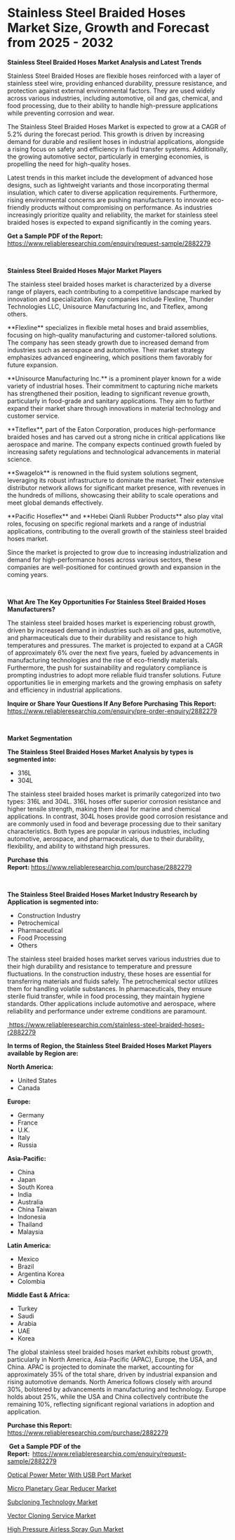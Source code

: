 <p><h1>Stainless Steel Braided Hoses Market Size, Growth and Forecast from 2025 - 2032</h1></p><p><strong>Stainless Steel Braided Hoses Market Analysis and Latest Trends</strong></p>
<p><p>Stainless Steel Braided Hoses are flexible hoses reinforced with a layer of stainless steel wire, providing enhanced durability, pressure resistance, and protection against external environmental factors. They are used widely across various industries, including automotive, oil and gas, chemical, and food processing, due to their ability to handle high-pressure applications while preventing corrosion and wear.</p><p>The Stainless Steel Braided Hoses Market is expected to grow at a CAGR of 5.2% during the forecast period. This growth is driven by increasing demand for durable and resilient hoses in industrial applications, alongside a rising focus on safety and efficiency in fluid transfer systems. Additionally, the growing automotive sector, particularly in emerging economies, is propelling the need for high-quality hoses.</p><p>Latest trends in this market include the development of advanced hose designs, such as lightweight variants and those incorporating thermal insulation, which cater to diverse application requirements. Furthermore, rising environmental concerns are pushing manufacturers to innovate eco-friendly products without compromising on performance. As industries increasingly prioritize quality and reliability, the market for stainless steel braided hoses is expected to expand significantly in the coming years.</p></p>
<p><strong>Get a Sample PDF of the Report:&nbsp;</strong> <a href="https://www.reliableresearchiq.com/enquiry/request-sample/2882279?utm_campaign=123&utm_medium=2&utm_source=Github&utm_content=ia&utm_term=13032025&utm_id=stainless-steel-braided-hoses">https://www.reliableresearchiq.com/enquiry/request-sample/2882279</a></p>
<p>&nbsp;</p>
<p><strong>Stainless Steel Braided Hoses Major Market Players</strong></p>
<p><p>The stainless steel braided hoses market is characterized by a diverse range of players, each contributing to a competitive landscape marked by innovation and specialization. Key companies include Flexline, Thunder Technologies LLC, Unisource Manufacturing Inc, and Titeflex, among others.</p><p>**Flexline** specializes in flexible metal hoses and braid assemblies, focusing on high-quality manufacturing and customer-tailored solutions. The company has seen steady growth due to increased demand from industries such as aerospace and automotive. Their market strategy emphasizes advanced engineering, which positions them favorably for future expansion.</p><p>**Unisource Manufacturing Inc.** is a prominent player known for a wide variety of industrial hoses. Their commitment to capturing niche markets has strengthened their position, leading to significant revenue growth, particularly in food-grade and sanitary applications. They aim to further expand their market share through innovations in material technology and customer service.</p><p>**Titeflex**, part of the Eaton Corporation, produces high-performance braided hoses and has carved out a strong niche in critical applications like aerospace and marine. The company expects continued growth fueled by increasing safety regulations and technological advancements in material science.</p><p>**Swagelok** is renowned in the fluid system solutions segment, leveraging its robust infrastructure to dominate the market. Their extensive distributor network allows for significant market presence, with revenues in the hundreds of millions, showcasing their ability to scale operations and meet global demands effectively.</p><p>**Pacific Hoseflex** and **Hebei Qianli Rubber Products** also play vital roles, focusing on specific regional markets and a range of industrial applications, contributing to the overall growth of the stainless steel braided hoses market.</p><p>Since the market is projected to grow due to increasing industrialization and demand for high-performance hoses across various sectors, these companies are well-positioned for continued growth and expansion in the coming years.</p></p>
<p>&nbsp;</p>
<p><strong>What Are The Key Opportunities For Stainless Steel Braided Hoses Manufacturers?</strong></p>
<p><p>The stainless steel braided hoses market is experiencing robust growth, driven by increased demand in industries such as oil and gas, automotive, and pharmaceuticals due to their durability and resistance to high temperatures and pressures. The market is projected to expand at a CAGR of approximately 6% over the next five years, fueled by advancements in manufacturing technologies and the rise of eco-friendly materials. Furthermore, the push for sustainability and regulatory compliance is prompting industries to adopt more reliable fluid transfer solutions. Future opportunities lie in emerging markets and the growing emphasis on safety and efficiency in industrial applications.</p></p>
<p><strong>Inquire or Share Your Questions If Any Before Purchasing This Report:</strong> <a href="https://www.reliableresearchiq.com/enquiry/pre-order-enquiry/2882279?utm_campaign=123&utm_medium=2&utm_source=Github&utm_content=ia&utm_term=13032025&utm_id=stainless-steel-braided-hoses">https://www.reliableresearchiq.com/enquiry/pre-order-enquiry/2882279</a></p>
<p>&nbsp;</p>
<p><strong>Market Segmentation</strong></p>
<p><strong>The Stainless Steel Braided Hoses Market Analysis by types is segmented into:</strong></p>
<p><ul><li>316L</li><li>304L</li></ul></p>
<p><p>The stainless steel braided hoses market is primarily categorized into two types: 316L and 304L. 316L hoses offer superior corrosion resistance and higher tensile strength, making them ideal for marine and chemical applications. In contrast, 304L hoses provide good corrosion resistance and are commonly used in food and beverage processing due to their sanitary characteristics. Both types are popular in various industries, including automotive, aerospace, and pharmaceuticals, due to their durability, flexibility, and ability to withstand high pressures.</p></p>
<p><strong>Purchase this Report:&nbsp;</strong><a href="https://www.reliableresearchiq.com/purchase/2882279?utm_campaign=123&utm_medium=2&utm_source=Github&utm_content=ia&utm_term=13032025&utm_id=stainless-steel-braided-hoses">https://www.reliableresearchiq.com/purchase/2882279</a></p>
<p>&nbsp;</p>
<p><strong>The Stainless Steel Braided Hoses Market Industry Research by Application is segmented into:</strong></p>
<p><ul><li>Construction Industry</li><li>Petrochemical</li><li>Pharmaceutical</li><li>Food Processing</li><li>Others</li></ul></p>
<p><p>The stainless steel braided hoses market serves various industries due to their high durability and resistance to temperature and pressure fluctuations. In the construction industry, these hoses are essential for transferring materials and fluids safely. The petrochemical sector utilizes them for handling volatile substances. In pharmaceuticals, they ensure sterile fluid transfer, while in food processing, they maintain hygiene standards. Other applications include automotive and aerospace, where reliability and performance under extreme conditions are paramount.</p></p>
<p><a href="https://www.reliableresearchiq.com/stainless-steel-braided-hoses-r2882279?utm_campaign=123&utm_medium=2&utm_source=Github&utm_content=ia&utm_term=13032025&utm_id=stainless-steel-braided-hoses">&nbsp;https://www.reliableresearchiq.com/stainless-steel-braided-hoses-r2882279</a></p>
<p><strong>In terms of Region, the Stainless Steel Braided Hoses Market Players available by Region are:</strong></p>
<p>
    <p> <strong> North America: </strong>
        <ul>
            <li>United States</li>
            <li>Canada</li>
        </ul>
        </p> 
    <p> <strong> Europe: </strong>
        <ul>
            <li>Germany</li>
            <li>France</li>
            <li>U.K.</li>
            <li>Italy</li>
            <li>Russia</li>
        </ul>
        </p> 
    <p> <strong> Asia-Pacific: </strong>
        <ul>
            <li>China</li>
            <li>Japan</li>
            <li>South Korea</li>
            <li>India</li>
            <li>Australia</li>
            <li>China Taiwan</li>
            <li>Indonesia</li>
            <li>Thailand</li>
            <li>Malaysia</li>
        </ul>
        </p> 
    <p> <strong> Latin America: </strong>
        <ul>
            <li>Mexico</li>
            <li>Brazil</li>
            <li>Argentina Korea</li>
            <li>Colombia</li>
        </ul>
        </p> 
    <p> <strong> Middle East & Africa: </strong>
        <ul>
            <li>Turkey</li>
            <li>Saudi</li>
            <li>Arabia</li>
            <li>UAE</li>
            <li>Korea</li>
        </ul>
    </p>
    </p>
<p><p>The global stainless steel braided hoses market exhibits robust growth, particularly in North America, Asia-Pacific (APAC), Europe, the USA, and China. APAC is projected to dominate the market, accounting for approximately 35% of the total share, driven by industrial expansion and rising automotive demands. North America follows closely with around 30%, bolstered by advancements in manufacturing and technology. Europe holds about 25%, while the USA and China collectively contribute the remaining 10%, reflecting significant regional variations in adoption and application.</p></p>
<p><strong>Purchase this Report: </strong><a href="https://www.reliableresearchiq.com/purchase/2882279?utm_campaign=123&utm_medium=2&utm_source=Github&utm_content=ia&utm_term=13032025&utm_id=stainless-steel-braided-hoses">https://www.reliableresearchiq.com/purchase/2882279</a></p>
<p>&nbsp;<strong>Get a Sample PDF of the Report:&nbsp;&nbsp;</strong><a href="https://www.reliableresearchiq.com/enquiry/request-sample/2882279?utm_campaign=123&utm_medium=2&utm_source=Github&utm_content=ia&utm_term=13032025&utm_id=stainless-steel-braided-hoses">https://www.reliableresearchiq.com/enquiry/request-sample/2882279</a></p>
<p><strong></strong></p>
<p><p><a href="https://github.com/widlerumland/Market-Research-Report-List-1/blob/main/optical-power-meter-with-usb-port-market.md?utm_campaign=123&utm_medium=2&utm_source=Github&utm_content=ia&utm_term=13032025&utm_id=stainless-steel-braided-hoses">Optical Power Meter With USB Port Market</a></p><p><a href="https://github.com/decockogbaro25/Market-Research-Report-List-1/blob/main/micro-planetary-gear-reducer-market.md?utm_campaign=123&utm_medium=2&utm_source=Github&utm_content=ia&utm_term=13032025&utm_id=stainless-steel-braided-hoses">Micro Planetary Gear Reducer Market</a></p><p><a href="https://github.com/uldularido/Market-Research-Report-List-1/blob/main/subcloning-technology-market.md?utm_campaign=123&utm_medium=2&utm_source=Github&utm_content=ia&utm_term=13032025&utm_id=stainless-steel-braided-hoses">Subcloning Technology Market</a></p><p><a href="https://github.com/gummaarmel83/Market-Research-Report-List-1/blob/main/vector-cloning-service-market.md?utm_campaign=123&utm_medium=2&utm_source=Github&utm_content=ia&utm_term=13032025&utm_id=stainless-steel-braided-hoses">Vector Cloning Service Market</a></p><p><a href="https://github.com/panciujoslin3/Market-Research-Report-List-1/blob/main/high-pressure-airless-spray-gun-market.md?utm_campaign=123&utm_medium=2&utm_source=Github&utm_content=ia&utm_term=13032025&utm_id=stainless-steel-braided-hoses">High Pressure Airless Spray Gun Market</a></p></p>